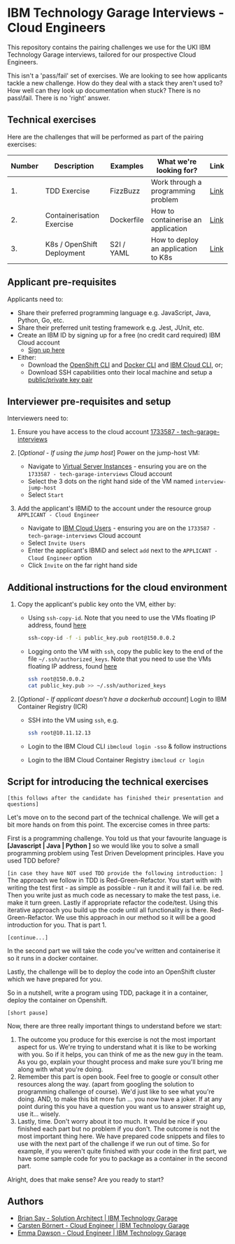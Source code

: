 # IBM Technology Garage Interviews - Cloud Engineers

This repository contains the pairing challenges we use for the UKI IBM Technology Garage interviews, tailored for our prospective Cloud Engineers.

This isn't a 'pass/fail' set of exercises. We are looking to see how applicants tackle a new challenge. How do they deal with a stack they aren't used to? How well can they look up documentation when stuck? There is no pass\fail. There is no 'right' answer.

## Technical exercises

Here are the challenges that will be performed as part of the pairing exercises:

| Number | Description                | Examples   | What we're looking for?             | Link                                                                                    |
| ------ | -------------------------- | ---------- | ----------------------------------- | --------------------------------------------------------------------------------------- |
| 1.     | TDD Exercise               | FizzBuzz   | Work through a programming problem  | [Link](https://github.com/briansay/tech-activities/tree/main/1-tdd-challenge/fizz-buzz) |
| 2.     | Containerisation Exercise  | Dockerfile | How to containerise an application  | [Link](https://github.com/briansay/tech-activities/tree/main/2-containerise)            |
| 3.     | K8s / OpenShift Deployment | S2I / YAML | How to deploy an application to K8s | [Link](https://github.com/briansay/tech-activities/tree/main/3-k8s-deployment)          |

## Applicant pre-requisites

Applicants need to:

- Share their preferred programming language e.g. JavaScript, Java, Python, Go, etc.
- Share their preferred unit testing framework e.g. Jest, JUnit, etc.
- Create an IBM ID by signing up for a free (no credit card required) IBM Cloud account
  - [Sign up here](https://cloud.ibm.com/registration)
- Either:
  - Download the [OpenShift CLI](https://cloud.ibm.com/docs/openshift?topic=openshift-openshift-cli) and [Docker CLI](https://docs.docker.com/get-docker/) and [IBM Cloud CLI](https://cloud.ibm.com/docs/cli?topic=cli-getting-started), or;
  - Download SSH capabilities onto their local machine and setup a [public/private key pair](https://www.digitalocean.com/community/tutorials/how-to-set-up-ssh-keys-2)

## Interviewer pre-requisites and setup

Interviewers need to:

1. Ensure you have access to the cloud account [1733587 - tech-garage-interviews](https://cloud.ibm.com/)
2. [*Optional - If using the jump host*] Power on the jump-host VM:

   - Navigate to [Virtual Server Instances](https://cloud.ibm.com/vpc-ext/compute/vs) - ensuring you are on the `1733587 - tech-garage-interviews` Cloud account
   - Select the 3 dots on the right hand side of the VM named `interview-jump-host`
   - Select `Start`

3. Add the applicant's IBMiD to the account under the resource group `APPLICANT - Cloud Engineer`
   - Navigate to [IBM Cloud Users](https://cloud.ibm.com/iam/users) - ensuring you are on the `1733587 - tech-garage-interviews` Cloud account
   - Select `Invite Users`
   - Enter the applicant's IBMiD and select `add` next to the `APPLICANT - Cloud Engineer` option
   - Click `Invite` on the far right hand side

## Additional instructions for the cloud environment

1. Copy the applicant's public key onto the VM, either by:

   - Using `ssh-copy-id`. Note that you need to use the VMs floating IP address, found [here](https://cloud.ibm.com/vpc-ext/compute/vs)

     ```bash
     ssh-copy-id -f -i public_key.pub root@150.0.0.2
     ```

   - Logging onto the VM with `ssh`, copy the public key to the end of the file `~/.ssh/authorized_keys`. Note that you need to use the VMs floating IP address, found [here](https://cloud.ibm.com/vpc-ext/compute/vs)

     ```bash
     ssh root@150.0.0.2
     cat public_key.pub >> ~/.ssh/authorized_keys
     ```

2. [*Optional - If applicant doesn't have a dockerhub account*] Login to IBM Container Registry (ICR)

   - SSH into the VM using `ssh`, e.g.

     ```bash
     ssh root@10.11.12.13
     ```

   - Login to the IBM Cloud CLI `ibmcloud login -sso` & follow instructions
   - Login to the IBM Cloud Container Registry `ibmcloud cr login`

## Script for introducing the technical exercises

`[this follows after the candidate has finished their presentation and questions]`

Let's move on to the second part of the technical challenge. We will get a bit more hands on from this point. The excercise comes in three parts:

First is a programming challenge. You told us that your favourite language is **[Javascript | Java | Python ]** so we would like you to solve a small programming problem using Test Driven Development principles. Have you used TDD before?

`[in case they have NOT used TDD provide the following introduction: ]`
The approach we follow in TDD is Red-Green-Refactor. You start with with writing the test first - as simple as possible - run it and it will fail i.e. be red. Then you write just as much code as necessary to make the test pass, i.e. make it turn green. Lastly if appropriate refactor the code/test. Using this iterative approach you build up the code until all functionality is there. Red-Green-Refactor. We use this approach in our method so it will be a good introduction for you. That is part 1.

`[continue...]`

In the second part we will take the code you've written and containerise it so it runs in a docker container.

Lastly, the challenge will be to deploy the code into an OpenShift cluster which we have prepared for you.

So in a nutshell, write a program using TDD, package it in a container, deploy the container on Openshift.

`[short pause]`

Now, there are three really important things to understand before we start:

1. The outcome you produce for this exercise is not the most important aspect for us. We're trying to understand what it is like to be working with you. So if it helps, you can think of me as the new guy in the team. As you go, explain your thought process and make sure you'll bring me along with what you're doing.
2. Remember this part is open book. Feel free to google or consult other resources along the way. (apart from googling the solution to programming challenge of course). We'd just like to see what you're doing. AND, to make this bit more fun ... you now have a joker. If at any point during this you have a question you want us to answer straight up, use it... wisely.
3. Lastly, time. Don't worry about it too much. It would be nice if you finished each part but no problem if you don't. The outcome is not the most important thing here. We have prepared code snippets and files to use with the next part of the challenge if we run out of time. So for example, if you weren't quite finished with your code in the first part, we have some sample code for you to package as a container in the second part.

Alright, does that make sense? Are you ready to start?

## Authors

- [Brian Say - Solution Architect | IBM Technology Garage](https://github.com/briansay)
- [Carsten Börnert - Cloud Engineer | IBM Technology Garage](tbd)
- [Emma Dawson - Cloud Engineer | IBM Technology Garage](tbd)
